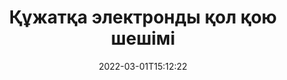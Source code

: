 ---
############################# Static ############################
layout: "product"
date: 2022-03-01T15:12:22
draft: false
#operation: 
#signaturetype: 
#fileformat: 
#productName: Java
lang: kk
#productCode: java
#otherformats: 
#breadcrumb: Put  signature on  for Java
product: "Signature"
product_tag: "signature"

############################# Head ############################
head_title: ".NET, Java, Cloud API және онлайн құжат қолтаңба қолданбалары"
head_description: ".NET, Java және бұлтқа негізделген қолданбалар үшін барлығы бір құжаттың электрондық қолтаңба шешімін алыңыз. Қарапайым апарып тастау мүмкіндігін пайдаланып, жалпы құжат пішіміне онлайн қол қойыңыз"

############################# Header ############################
title: "Құжатқа электронды қол қою шешімі"
description: "Бағдарламашылар мен түпкі пайдаланушыларға арналған икемді API және қолданбаға негізделген шешімдерді пайдаланып, кез келген платформада сандық құжаттар мен кескіндерге қол қойыңыз."

############################# APIs ###############################
apis:
  enable: true

  api:
    # api loop
    - title: "GroupDocs. Signature Жоғары код API интерфейстерін қамтиды"
      link: "/signature/"
      label: "Барлық жоғары код API интерфейстерін қараңыз"
      api_product:
        # api_product loop
        - link: "/signature/net/"
          img_alt: "GroupDocs.Signature for .NET"
          image: "/border/groupdocs-signature-net.svg"
          product: "GroupDocs.Signature for"
          platform: ".NET"
          content: "Microsoft Office, PDF, кескіндер және .NET қолданбаларындағы әртүрлі басқа пішімдерге ең танымал сандық қолтаңба түрлерін қосу, іздеу және тексеру үшін Native .NET API."

        # api_product loop
        - link: "/signature/java/"
          img_alt: "GroupDocs.Signature for Java"
          image: "/border/groupdocs-signature-java.svg"
          product: "GroupDocs.Signature for"
          platform: "Java"
          content: "JDK орнатылған кез келген операциялық жүйеде құжаттар мен кескіндердің кең ауқымына сандық қол қою үшін Java қолданбаларын eSignature мүмкіндіктерімен кеңейтіңіз."

        # api_product loop
        - link: "/signature/nodejs-java/"
          img_alt: "GroupDocs.Signature for Node.js via Java"
          image: "/border/groupdocs-signature-nodejs-java.svg"
          product: "GroupDocs.Signature for"
          platform: "Node.js"
          content: "Біздің Node.js шешіміміз сандық қолтаңба арқылы бизнес қолданбаларыңызды кеңейтеді. Танымал құжаттар мен кескін форматтарына электронды қолтаңбаларды оңай қойыңыз."

    # api loop
    - title: "GroupDocs.Signature төмен код API интерфейстерін қамтиды"
      link: "https://products.groupdocs.cloud/signature"
      label: "Барлық төмен код API интерфейстерін қараңыз"
      api_product:
        # api_product loop
        - link: "https://products.groupdocs.cloud/signature/curl"
          img_alt: "GroupDocs.Signature Cloud for cURL"
          image: "https://www.groupdocs.cloud/templates/groupdocscloud/images/sdk/272x272/groupdocs_signature-for-curl.png"
          product: "GroupDocs.Signature"
          platform: "Cloud for cURL"
          content: "PDF, Word, Excel және кескіндерді қоса, барлық танымал құжат пішімдеріне әртүрлі қолтаңба түрлерін қосу және өңдеу үшін cURL RESTful құжат қолтаңбасының API интерфейсімен жұмыс істеңіз."

        # api_product loop
        - link: "https://products.groupdocs.cloud/signature/net"
          img_alt: "GroupDocs.Signature Cloud SDK for .NET"
          image: "https://www.groupdocs.cloud/templates/groupdocscloud/images/sdk/272x272/groupdocs_signature-for-net.png"
          product: "GroupDocs.Signature"
          platform: "Cloud SDK for .NET"
          content: ".NET қолданбаларында бірқатар құжат пішіміндегі сандық қолтаңбаны басқару үшін .NET SDK көмегімен электрондық қолтаңба RESTful API оңай пайдаланыңыз."

        # api_product loop
        - link: "https://products.groupdocs.cloud/signature/java"
          img_alt: "GroupDocs.Signature Cloud SDK for Java"
          image: "https://www.groupdocs.cloud/templates/groupdocscloud/images/sdk/272x272/groupdocs_signature-for-java.png"
          product: "GroupDocs.Signature"
          platform: "Cloud SDK for Java"
          content: "Java үшін арнайы әзірленген құжат қолтаңбасы SDK көмегімен java қолданбаларында құжатқа қол қоюдың кеңейтілген мүмкіндіктерін енгізіңіз."

    # api loop
    - title: "GroupDocs.Signature Код қолданбалары жоқ"
      link: "https://products.groupdocs.app/signature"
      label: "Барлық кодсыз қолданбаларды қараңыз"
      api_product:
        # api_product loop
        - link: "https://products.groupdocs.app/signature/total"
          img_alt: "GroupDocs.Signature Total"
          image: "https://www.aspose.cloud/templates/asposeapp/images/products/logo/aspose_signature-app.png"
          product: "GroupDocs.Signature"
          platform: "Total"
          content: "Microsoft Word, Excel, PowerPoint, Visio және PDF файлдарына мәтін, сурет, штрих-код немесе QR-код арқылы қол қойыңыз."

        # api_product loop
        - link: "https://products.groupdocs.app/signature/docx"
          img_alt: "GroupDocs.Signature DOCX"
          image: "https://www.aspose.cloud/templates/groupdocsapp/images/products/logo/groupdocs_words-app.png"
          product: "GroupDocs.Signature"
          platform: "DOCX"
          content: "Word құжаттарына тікелей браузеріңізден онлайн цифрлық қол қою тегін."

        # api_product loop
        - link: "https://products.groupdocs.app/signature/pdf"
          img_alt: "GroupDocs.Signature PDF"
          image: "https://www.aspose.cloud/templates/groupdocsapp/images/products/logo/groupdocs_pdf-app.png"
          product: "GroupDocs.Signature"
          platform: "PDF"
          content: "Кез келген веб-шолғыштағы мәтінді, кескінді немесе штрих-кодты пайдаланып e-Sign PDF файлдары."

############################# Back to top ###############################
back_to_top:
  enable: true
---